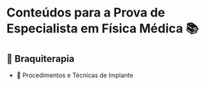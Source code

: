 # Conteúdos para a Prova de Especialista em Física Médica :books:

## :file_folder: Braquiterapia

- :memo: Procedimentos e Técnicas de Implante
